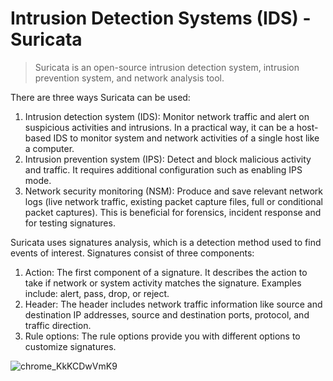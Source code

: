 # Intrusion Detection Systems (IDS) - Suricata
> Suricata is an open-source intrusion detection system, intrusion prevention system, and network analysis tool.

There are three ways Suricata can be used: 
1. Intrusion detection system (IDS): Monitor network traffic and alert on suspicious activities and intrusions. In a practical way, it can be a host-based IDS to monitor system and network activities of a single host like a computer.
2. Intrusion prevention system (IPS): Detect and block malicious activity and traffic. It requires additional configuration such as enabling IPS mode.
3. Network security monitoring (NSM): Produce and save relevant network logs (live network traffic, existing packet capture files, full or conditional packet captures). This is beneficial for forensics, incident response and for testing signatures.

Suricata uses signatures analysis, which is a detection method used to find events of interest. Signatures consist of three components:
1. Action: The first component of a signature. It describes the action to take if network or system activity matches the signature. Examples include: alert, pass, drop, or reject.
2. Header: The header includes network traffic information like source and destination IP addresses, source and destination ports, protocol, and traffic direction.
3. Rule options: The rule options provide you with different options to customize signatures.

![chrome_KkKCDwVmK9](https://github.com/Kwangsa19/Ketmanto-Cybersecurity-Portfolio/assets/135963482/255a7ff5-5db0-48f7-934a-a816885e5b45)
